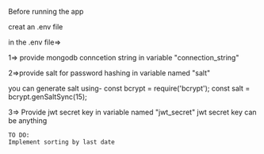 Before running the app

creat an .env file

in the .env file=>

1=> provide mongodb conncetion string in variable "connection_string"

2=>provide salt for password hashing in variable named "salt"

you can generate salt using-
    const bcrypt = require('bcrypt');
    const salt = bcrypt.genSaltSync(15);

3=> Provide jwt secret key in variable named "jwt_secret"
    jwt secret key can be anything


    TO DO:
    Implement sorting by last date
